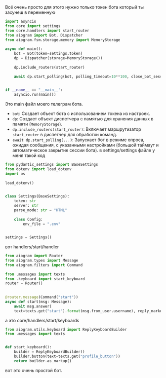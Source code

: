 Всё очень просто для этого нужно только токен бота который ты засунеш в переменную
```python
import asyncio
from core import settings
from core.handlers import start_router
from aiogram import Bot, Dispatcher
from aiogram.fsm.storage.memory import MemoryStorage
  
async def main():
	bot = Bot(token=settings.token)
	dp = Dispatcher(storage=MemoryStorage())
	  
	dp.include_routers(start_router)
	  
	await dp.start_polling(bot, polling_timeout=10**100, close_bot_session=True)

  
if __name__ == "__main__":
	asyncio.run(main())
```
Это main файл моего телеграм бота. 
- `bot`: Создает объект бота с использованием токена из настроек.
- `dp`: Создает объект диспетчера с памятью для хранения данных в памяти (`MemoryStorage`).
- `dp.include_routers(start_router)`: Включает маршрутизатор `start_router` в диспетчер для обработки команд.
- `await dp.start_polling(...)`: Запускает бот в режиме опроса, ожидая сообщения, с указанными настройками (большой таймаут и автоматическое закрытие сессии бота).
в settings/settings файле у меня такой код
```python
from pydantic_settings import BaseSettings
from dotenv import load_dotenv
import os
  
load_dotenv()

  
class Settings(BaseSettings):
	token: str
	server: str
	parse_mode: str = "HTML"
  
	class Config:
		env_file = ".env"

  
settings = Settings()
```

вот handlers/start/handler
```python
from aiogram import Router
from aiogram.types import Message
from aiogram.filters import Command
  
from .messages import texts
from .keyboard import start_keyboard
router = Router()
  
  
@router.message(Command("start"))
async def start(msg: Message):
	await msg.answer(
	text=texts.get("start").format(msg.from_user.username), reply_markup=start_keyboard())
```
а это core/handlers/start/keyboards
```python
from aiogram.utils.keyboard import ReplyKeyboardBuilder
from .messages import texts


def start_keyboard():
    builder = ReplyKeyboardBuilder()
    builder.button(text=texts.get("profile_button"))
    return builder.as_markup()
```
вот это очень простой бот.